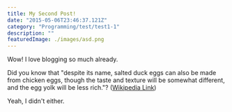 ```yaml
---
title: My Second Post!
date: "2015-05-06T23:46:37.121Z"
category: "Programming/test/test1-1"
description: ""
featuredImage: ./images/asd.png
---
```


Wow! I love blogging so much already.

Did you know that "despite its name, salted duck eggs can also be made from
chicken eggs, though the taste and texture will be somewhat different, and the
egg yolk will be less rich."?
([Wikipedia Link](https://en.wikipedia.org/wiki/Salted_duck_egg))

Yeah, I didn't either.
